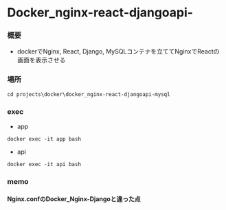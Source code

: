# Docker_nginx-react-djangoapi-
### 概要
- dockerでNginx, React, Django, MySQLコンテナを立ててNginxでReactの画面を表示させる

### 場所
```
cd projects\docker\docker_nginx-react-djangoapi-mysql
```

### exec
- app
```
docker exec -it app bash
```
- api
```
docker exec -it api bash
```

### memo
#### Nginx.confのDocker_Nginx-Djangoと違った点
